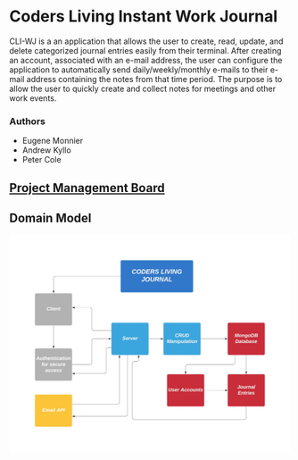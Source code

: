 # Coders Living Instant Work Journal
CLI-WJ is a an application that allows the user to create, read, update, and delete categorized journal entries easily from their terminal. After creating an account, associated with an e-mail address, the user can configure the application to automatically send daily/weekly/monthly e-mails to their e-mail address containing the notes from that time period. The purpose is to allow the user to quickly create and collect notes for meetings and other work events.

### Authors
- Eugene Monnier
- Andrew Kyllo
- Peter Cole

## [Project Management Board](#https://github.com/Coders-Living-Instant-Work-Journal/coders-living-instant-journal-client/projects/1)

## Domain Model
![CLI-WJ Domain Model](./assets/coders-living-instant-work-journal-dom.jpeg)
